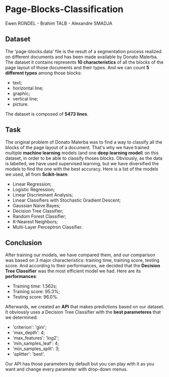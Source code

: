 # Page-Blocks-Classification

Ewen RONDEL - Brahim TALB - Alexandre SMADJA

## Dataset

The 'page-blocks.data' file is the result of a segmentation process realized on different documents and has been made available by Donato Malerba. 
The dataset it contains represents **10 characteristics** of all the blocks of the page layout of those documents and their types.
And we can count **5 different types** among those blocks:
  - text;
  - horizontal line;
  - graphic;
  - vertical line;
  - picture.

The dataset is composed of **5473 lines**.

## Task

The original problem of Donato Malerba was to find a way to classify all the blocks of the page layout of a document.
That's why we have trained multiple **machine learning** models (and one **deep learning model**) on this dataset, in order to be able to classify thoses blocks.
Obviously, as the data is labelled, we have used supervised learning, but we have diversified the models to find the one with the best accuracy.
Here is a list of the models we used, all from **Scikit-learn**:
  - Linear Regression;
  - Logistic Regression;
  - Linear Discriminant Analysis;
  - Linear Classifiers with Stochastic Gradient Descent;
  - Gaussian Naive Bayes;
  - Decision Tree Classifier;
  - Random Forest Classifier;
  - K-Nearest Neighbors;
  - Multi-Layer Perceptron Classifier.

## Conclusion

After training our models, we have compared them, and our comparison was based on 3 major characteristics: training time, training score, testing score. 
And according to their performances, we decided that the **Decision Tree Classifier** was the most efficient model we had.
Here are its **performances**:
  - Training time: 1.562s;
  - Training score: 95.3%;
  - Testing score: 96.0%.
  
Afterwards, we created an **API** that makes predictions based on our dataset. 
It obviously uses a Decision Tree Classifier with the **best parameteres** that we determined:
  - 'criterion': 'gini';
  - 'max_depth': 4;
  - 'max_features': 'log2';
  - 'min_samples_leaf': 4;
  - 'min_samples_split': 3;
  - 'splitter': 'best'.

Our API has those parameters by default but you can play with it as you want and change every parameter with drop-down menus.


